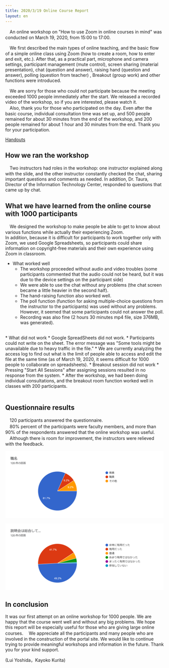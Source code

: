 ```yaml
---
title: 2020/3/19 Online Course Report
layout: en
---
```


　An online workshop on  "How to use Zoom in online courses in mind" was conducted on March 19, 2020, from 15:00 to 17:00. 
  
  
　We first described the main types of online teaching, and the basic flow of a simple online class using Zoom (how to create a room, how to enter and exit, etc.). After that, as a practical part, microphone and camera settings, participant management (mute control), screen sharing (material presentation), chat (question and answer), raising hand (question and answer), polling (question from teacher) , Breakout (group work) and other functions were introduced.  
  
  
　We are sorry for those who could not participate because the meeting exceeded 1000 people immediately after the start. We released a recorded video of the workshop, so if you are interested, please watch it.  
　Also, thank you for those who participated on the day. Even after the basic course, individual consultation time was set up, and 500 people remained for about 30 minutes from the end of the workshop, and 200 people remained for about 1 hour and 30 minutes from the end. Thank you for your participation. 
  
[Handouts](workshop_how_to_use_zoom.pdf)  
  
## How we ran the workshop
　Two instructors had roles in the workshop: one instructor explained along with the slide, and the other instructor constantly checked the chat, sharing important questions and comments as needed. In addition, Dr. Taura, Director of the Information Technology Center, responded to questions that came up by chat.   
    
## What we have learned from the online course with 1000 participants
　We designed the workshop to make people be able to get to know about various functions while actually their experiencing Zoom.  
In addition, because it is difficult for participants to work together only with Zoom, we used Google Spreadsheets, so participants could share information on copyright-free materials and their own experience using Zoom in classroom. 

* What worked well
  * The workshop proceeded without audio and video troubles (some participants commented that the audio could not be heard, but it was due to the device settings on the participant side) 
  * We were able to use the chat without any problems (the chat screen became a little heavier in the second half).
  * The hand-raising function also worked well.  
  * The poll function (function for asking multiple-choice questions from the instructor to the participants) was used without any problems. However, it seemed that some participants could not answer the poll.
  * Recording was also fine (2 hours 30 minutes mp4 file, size 376MB, was generated). 
<br>
* What did not work
  * Google SpreadSheets did not work.
    * Participants could not write on the sheet. The error message was "Some tools might be unavailable due to heavy traffic in the file."
    * We are currently analyzing the access log to find out what is the limit of people able to access and edit the file at the same time (as of March 19, 2020, it seems difficult for 1000 people to collaborate on spreadsheets).
  * Breakout session did not work
    * Pressing "Start All Sessions" after assigning sessions resulted in no response from the system.
    * After the workshop, we had been doing individual consultations, and the breakout room function worked well in classes with 200 participants.
<br>
<br>
    
## Questionnaire results
　120 participants answered the questionnaire.  
　80% percent of the participants were faculty members, and more than 90% of the respondents answered that the online workshop was useful.  
　Although there is room for improvement, the instructors were relieved with the feedback. 

![Results of questionnaire: role of participants](img/survey_role.png)  

![Results of questionnaire: overall evaluation](img/survey_evaluation.png)  

    
## In conclusion
It was our first attempt on an online workshop for 1000 people. We are happy that the course went well and without any big problems. We hope this report will be especially useful for those who are giving large online courses.　
We appreciate all the participants and many people who are involved in the construction of the portal site.
We would like to continue trying to provide meaningful workshops and information in the future. Thank you for your kind support.

(Lui Yoshida，Kayoko Kurita)